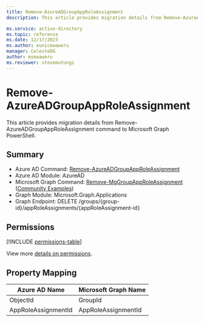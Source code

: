 ```yaml
---
title: Remove-AzureADGroupAppRoleAssignment
description: This article provides migration details from Remove-AzureADGroupAppRoleAssignment command to Microsoft Graph PowerShell.

ms.service: active-directory
ms.topic: reference
ms.date: 12/17/2023
ms.author: eunicewaweru
manager: CelesteDG
author: msewaweru
ms.reviewer: stevemutungi
---
```


# Remove-AzureADGroupAppRoleAssignment

This article provides migration details from Remove-AzureADGroupAppRoleAssignment command to Microsoft Graph PowerShell.

## Summary

+ Azure AD Command: [Remove-AzureADGroupAppRoleAssignment](/powershell/module/azuread/remove-azureadgroupapproleassignment)
+ Azure AD Module: AzureAD
+ Microsoft Graph Command: [Remove-MgGroupAppRoleAssignment](/powershell/module/microsoft.graph.applications/remove-mggroupapproleassignment) ([Community Examples](https://github.com/orgs/msgraph/discussions?discussions_q=Remove-MgGroupAppRoleAssignment))
+ Graph Module: Microsoft.Graph.Applications
+ Graph Endpoint:  DELETE /groups/{group-id}/appRoleAssignments/{appRoleAssignment-id}

## Permissions

[!INCLUDE [permissions-table](~/graphref/api-reference/v1.0/includes/permissions/group-delete-approleassignments-permissions.md)]

View more [details on permissions](/graph/api/group-delete-approleassignments#permissions).

## Property Mapping

|Azure AD Name|Microsoft Graph Name|
|---|---|
|ObjectId|GroupId|
|AppRoleAssignmentId|AppRoleAssignmentId|